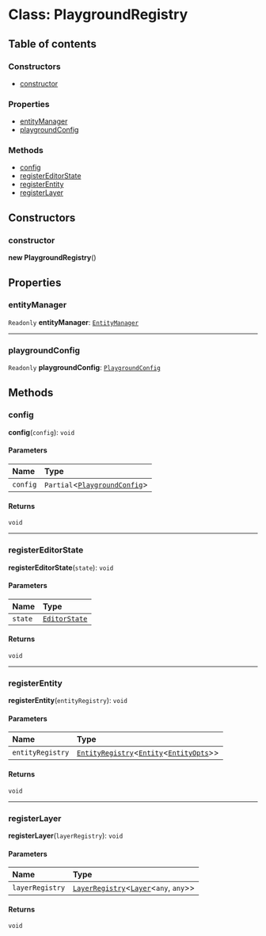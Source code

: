 # Class: PlaygroundRegistry

## Table of contents

### Constructors

* [constructor](/en/auto-docs/playground-react/classes/PlaygroundRegistry.md#constructor)

### Properties

* [entityManager](/en/auto-docs/playground-react/classes/PlaygroundRegistry.md#entitymanager)
* [playgroundConfig](/en/auto-docs/playground-react/classes/PlaygroundRegistry.md#playgroundconfig)

### Methods

* [config](/en/auto-docs/playground-react/classes/PlaygroundRegistry.md#config)
* [registerEditorState](/en/auto-docs/playground-react/classes/PlaygroundRegistry.md#registereditorstate)
* [registerEntity](/en/auto-docs/playground-react/classes/PlaygroundRegistry.md#registerentity)
* [registerLayer](/en/auto-docs/playground-react/classes/PlaygroundRegistry.md#registerlayer)

## Constructors

### constructor

**new PlaygroundRegistry**()

## Properties

### entityManager

`Readonly` **entityManager**: [`EntityManager`](/en/auto-docs/playground-react/classes/EntityManager.md)

***

### playgroundConfig

`Readonly` **playgroundConfig**: [`PlaygroundConfig`](/en/auto-docs/playground-react/variables/PlaygroundConfig-1.md)

## Methods

### config

**config**(`config`): `void`

#### Parameters

| Name | Type |
| :------ | :------ |
| `config` | `Partial`<[`PlaygroundConfig`](/en/auto-docs/playground-react/variables/PlaygroundConfig-1.md)> |

#### Returns

`void`

***

### registerEditorState

**registerEditorState**(`state`): `void`

#### Parameters

| Name | Type |
| :------ | :------ |
| `state` | [`EditorState`](/en/auto-docs/playground-react/interfaces/EditorState-1.md) |

#### Returns

`void`

***

### registerEntity

**registerEntity**(`entityRegistry`): `void`

#### Parameters

| Name | Type |
| :------ | :------ |
| `entityRegistry` | [`EntityRegistry`](/en/auto-docs/playground-react/interfaces/EntityRegistry.md)<[`Entity`](/en/auto-docs/playground-react/classes/Entity-1.md)<[`EntityOpts`](/en/auto-docs/playground-react/interfaces/EntityOpts.md)>> |

#### Returns

`void`

***

### registerLayer

**registerLayer**(`layerRegistry`): `void`

#### Parameters

| Name | Type |
| :------ | :------ |
| `layerRegistry` | [`LayerRegistry`](/en/auto-docs/playground-react/interfaces/LayerRegistry.md)<[`Layer`](/en/auto-docs/playground-react/classes/Layer.md)<`any`, `any`>> |

#### Returns

`void`

